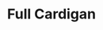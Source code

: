 ---
title:  "Full Cardigan"
category: stitches
description: "This is a test."
published: true
js_gist: "9c268d2fb0baccde533de14755e6f47f"
knitout_gist: "b8b5d1f806fbf2d2a14f37574038eacb"
image: "assets/images/20190312_184047.jpg"
---